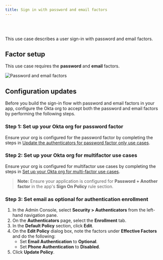 ```yaml
---
title: Sign in with password and email factors
---
```


<div class="oie-embedded-sdk">

<ApiLifecycle access="ie" /><br>
<ApiLifecycle access="Limited GA" /><br>

<StackSelector class="cleaner-selector"/>

This use case describes a user sign-in with password and email factors.

## Factor setup

This use case requires the **password** and **email** factors.

<div class="common-image-format">

![Password and email factors](/img/oie-embedded-sdk/factor-password-email.png
 "Password and email factors")

</div>

## Configuration updates

Before you build the sign-in flow with password and email factors in your app, configure the Okta org to accept both the password and email factors by performing the following steps.

### Step 1: Set up your Okta org for password factor

Ensure your org is configured for the password factor by completing the steps in [Update the authenticators for password factor only use cases](/docs/guides/oie-embedded-common-org-setup/aspnet/main/#update-the-authenticators-for-password-factor-only-use-cases).

### Step 2: Set up your Okta org for multifactor use cases

Ensure your org is configured for multifactor use cases by completing the steps in [Set up your Okta org for multi-factor use cases](/docs/guides/oie-embedded-common-org-setup/aspnet/main/#set-up-your-okta-org-for-multifactor-use-cases).

> **Note:** Ensure your application is configured for **Password + Another factor** in the app's **Sign On Policy** rule section.

### Step 3: Set email as optional for authentication enrollment

1. In the Admin Console, select **Security > Authenticators** from the left-hand navigation pane.
1. On the **Authenticators** page, select the **Enrollment** tab.
1. In the **Default Policy** section, click **Edit**.
1. On the **Edit Policy** dialog box, note the factors under **Effective Factors** and do the following:
   * Set **Email Authentication** to **Optional**.
   * Set **Phone Authentication** to **Disabled**.
1. Click **Update Policy**.

<StackSelector snippet="summaryofsteps" noSelector />

<StackSelector snippet="integrationsteps" noSelector />

</div>
